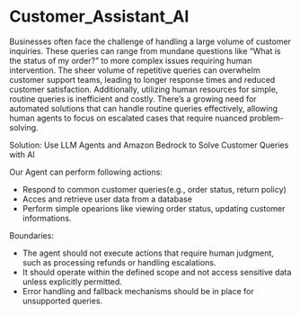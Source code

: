 # Customer_Assistant_AI
Businesses often face the challenge of handling a large volume of customer inquiries. These queries can range from mundane questions like “What is the status of my order?” to more complex issues requiring human intervention. The sheer volume of repetitive queries can overwhelm customer support teams, leading to longer response times and reduced customer satisfaction. Additionally, utilizing human resources for simple, routine queries is inefficient and costly. There’s a growing need for automated solutions that can handle routine queries effectively, allowing human agents to focus on escalated cases that require nuanced problem-solving.

Solution: Use LLM Agents and Amazon Bedrock to Solve Customer Queries with AI
  
Our Agent can perform following actions:

- Respond to common customer queries(e.g., order status, return policy)
- Acces and retrieve user data from a database
- Perform simple opearions like viewing order status, updating customer informations.
  
Boundaries:

- The agent should not execute actions that require human judgment, such as processing refunds or handling escalations.
- It should operate within the defined scope and not access sensitive data unless explicitly permitted.
- Error handling and fallback mechanisms should be in place for unsupported queries.
